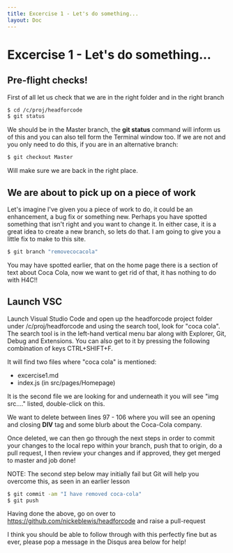 ```yaml
---
title: Excercise 1 - Let's do something...
layout: Doc
---
```


# Excercise 1 - Let's do something...

## Pre-flight checks!

First of all let us check that we are in the right folder and in the right branch

```bash
$ cd /c/proj/headforcode
$ git status
```

We should be in the Master branch, the **git status** command will inform us of this and you can also tell form the Terminal window too. If we are not and you only need to do this, if you are in an alternative branch:

```bash
$ git checkout Master
```

Will make sure we are back in the right place.

## We are about to pick up on a piece of work

Let's imagine I've given you a piece of work to do, it could be an enhancement, a bug fix or something new. Perhaps you have spotted something that isn't right and you want to change it. In either case, it is a great idea to create a new branch, so lets do that. I am going to give you a little fix to make to this site.

```bash
$ git branch "removecocacola"
```

You may have spotted earlier, that on the home page there is a section of text about Coca Cola, now we want to get rid of that, it has nothing to do with H4C!!

## Launch VSC

Launch Visual Studio Code and open up the headforcode project folder under /c/proj/headforcode and using the search tool, look for "coca cola". The search tool is in the left-hand vertical menu bar along with Explorer, Git, Debug and Extensions. You can also get to it by pressing the following combination of keys CTRL+SHIFT+F.

It will find two files where "coca cola" is mentioned:

* excercise1.md
* index.js (in src/pages/Homepage)

It is the second file we are looking for and underneath it you will see "img src...." listed, double-click on this.

We want to delete between lines 97 - 106 where you will see an opening and closing **DIV** tag and some blurb about the Coca-Cola company.

Once deleted, we can then go through the next steps in order to commit your changes to the local repo within your branch, push that to origin, do a pull request, I then review your changes and if approved, they get merged to master and job done!

NOTE: The second step below may initially fail but Git will help you overcome this, as seen in an earlier lesson

```bash
$ git commit -am "I have removed coca-cola"
$ git push 
```

Having done the above, go on over to https://github.com/nickeblewis/headforcode and raise a pull-request

I think you should be able to follow through with this perfectly fine but as ever, please pop a message in the Disqus area below for help!

